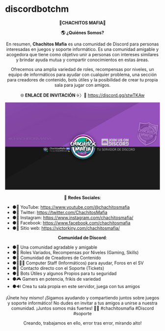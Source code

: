 # discordbotchm

<p align="center">
  <strong>👑CHACHITOS MAFIA💎</strong>
</p>

<p align="center">
  <strong>🌎 ¿Quiénes Somos?</strong>
</p>

<p align="center">
  En resumen, <strong>Chachitos Mafia</strong> es una comunidad de Discord para personas interesadas en juegos y soporte informático. Es una comunidad amigable y acogedora que tiene como objetivo unir a personas con intereses similares y brindar ayuda mutua y compartir conocimientos en estas áreas.
</p>

<p align="center">
  Ofrecemos una amplia variedad de roles, recompensas por niveles, un equipo de informáticos para ayudar con cualquier problema, una sección para creadores de contenido, bots útiles y la posibilidad de crear tu propia sala para jugar con amigos.
</p>

<p align="center">
  🌐 <strong>ENLACE DE INVITACIÓN</strong> ⨭〉🔗 <a href="https://discord.gg/stwTKAw">https://discord.gg/stwTKAw</a>
</p>

<p align="center">
  <img src="https://github.com/victorKINY/discordbotchm/blob/main/walpaper%20%201080%20discord%20chachitos%20mafia.jpg" alt="WALLPAPER CHACHITOS MAFIA" />
</p>

<p align="center">
  🔗 <strong>Redes Sociales</strong>:
</p>
<ul>
  <li>●🔴 YouTube: <a href="https://www.youtube.com/@chachitosmafia">https://www.youtube.com/@chachitosmafia</a></li>
  <li>●🐤 Twitter: <a href="https://twitter.com/ChachitosMafia">https://twitter.com/ChachitosMafia</a></li>
  <li>●📸 Instagram: <a href="https://www.instagram.com/chachitosmafia/">https://www.instagram.com/chachitosmafia/</a></li>
  <li>●🔵 Facebook: <a href="https://www.facebook.com/chachitosmafia">https://www.facebook.com/chachitosmafia</a></li>
  <li>●🎨 Sitio web: <a href="https://victorkiny.com/chachitosmafia/">https://victorkiny.com/chachitosmafia/</a></li>
</ul>

<p align="center">
  <strong>Comunidad de Discord</strong>:
</p>
<ul>
  <li>●🎪 Una comunidad agradable y amigable</li>
  <li>●👑 Roles Variados, Recompensas por Niveles (Gaming, Skills)</li>
  <li>●📢 Comunidad de Creadores de Contenido</li>
  <li>●👨🏻‍💻 Computer Staff (Informáticos) para ayudar, Foros en el SV</li>
  <li>●📩 Contacto directo con el Soporte (Tickets)</li>
  <li>●🤖 Bots Útiles y algunos Propios para tu seguridad</li>
  <li>●🎮 Gamers en potencia, frikis de variedad</li>
  <li>●🔊 Crea tu sala propia en este servidor, juega con tus amigos</li>
</ul>

<p align="center">
  ¡Únete hoy mismo! ¡Sigamos ayudando y compartiendo juntos sobre juegos y soporte informático! No dudes en invitar a tus amigos a unirse a nuestra comunidad. ¡Juntos somos más fuertes! 👥🚀 #chachitosmafia #Discord #soporte
</p>

<p align="center">
  Creando, trabajamos en ello, error tras error, mirando alto!
</p>

<p align="cen

